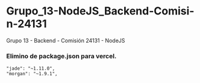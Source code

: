 # Grupo_13-NodeJS_Backend-Comisi-n-24131
Grupo 13 - Backend - Comisión 24131 - NodeJS


### Elimino de package.json para vercel.

    "jade": "~1.11.0",
    "morgan": "~1.9.1",